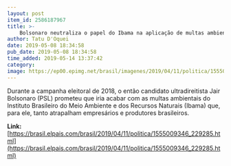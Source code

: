```yaml
---
layout: post
item_id: 2586187967
title: >-
    Bolsonaro neutraliza o papel do Ibama na aplicação de multas ambientais
author: Tatu D'Oquei
date: 2019-05-08 18:34:58
pub_date: 2019-05-08 18:34:58
time_added: 2019-05-14 13:37:42
category: 
image: https://ep00.epimg.net/brasil/imagenes/2019/04/11/politica/1555009346_229285_1555009567_rrss_normal.jpg
---
```


Durante a campanha eleitoral de 2018, o então candidato ultradireitista Jair Bolsonaro (PSL) prometeu que iria acabar com as multas ambientais do Instituto Brasileiro do Meio Ambiente e dos Recursos Naturais (Ibama) que, para ele, tanto atrapalham empresários e produtores brasileiros.

**Link:** [https://brasil.elpais.com/brasil/2019/04/11/politica/1555009346_229285.html](https://brasil.elpais.com/brasil/2019/04/11/politica/1555009346_229285.html)

